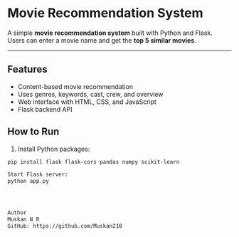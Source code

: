 # Movie Recommendation System

A simple **movie recommendation system** built with Python and Flask.  
Users can enter a movie name and get the **top 5 similar movies**.

---

## Features

- Content-based movie recommendation
- Uses genres, keywords, cast, crew, and overview
- Web interface with HTML, CSS, and JavaScript
- Flask backend API


## How to Run

1. Install Python packages:

```bash
pip install flask flask-cors pandas numpy scikit-learn

Start Flask server:
python app.py




Author
Muskan N R
GitHub: https://github.com/Muskan210
